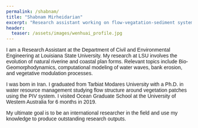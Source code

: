 ```yaml
---
permalink: /shabnam/
title: "Shabnam Mirheidarian"
excerpt: "Research assistant working on flow-vegatation-sediment systems"
header:
  teaser: /assets/images/wenhuai_profile.jpg
---
```


<p style="font-family:arial">
I am a Research Assistant at the Department of Civil and Environmental Engineering at Louisiana State University.  My research at LSU involves the evolution of natural riverine and coastal plan forms. Relevant topics include Bio-Geomorphodynamics, computational modeling of water waves, bank erosion, and vegetative modulation processes.
</p>
<p style="font-family:arial">
I was born in Iran. I graduated from Tarbiat Modares University with a Ph.D. in water resource management studying flow structure around vegetation patches using the PIV system. I visited Ocean Graduate School at the University of Western Australia for 6 months in 2019.
</p>
<p style="font-family:arial">
My ultimate goal is to be an international researcher in the field and use my knowledge to produce outstanding research outputs.

